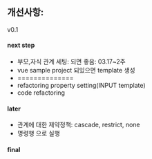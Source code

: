 
## 개선사항:
v0.1

#### next step
* 부모,자식 관계 세팅: 되면 좋음: 03.17~2주 
* vue sample project 되있으면 template 생성 
* ==============
* refactoring property setting(INPUT template)
* code refactoring


#### later
* 관계에 대한 제약정책: cascade, restrict, none
* 명령행 으로 실행


#### final

